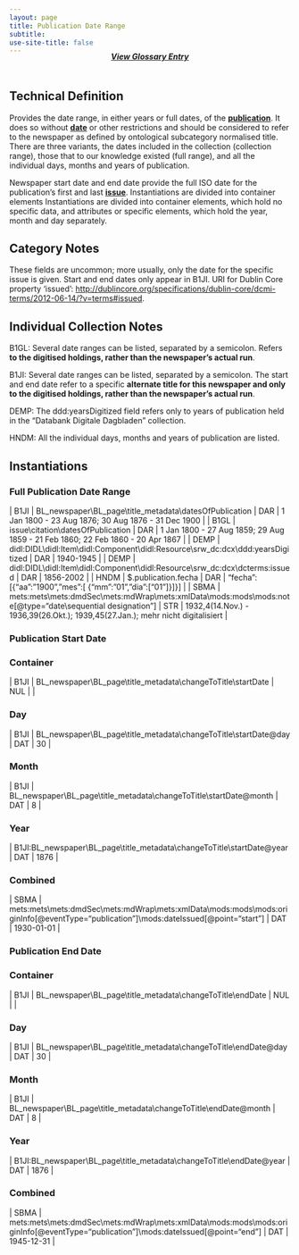 ```yaml
---
layout: page
title: Publication Date Range
subtitle:  
use-site-title: false
---
```


<h4 style="text-align:center;font-style:italic;margin-top:-20px;margin-bottom:50px;"><a href="../../glossary/publication-date-range">View Glossary Entry</a></h4>

## Technical Definition

Provides the date range, in either years or full dates, of the
[**publication**](../newspaper-title). It does so without [**date**](../date) or other restrictions and
should be considered to refer to the newspaper as defined by ontological
subcategory normalised title. There are three variants, the dates
included in the collection (collection range), those that to our
knowledge existed (full range), and all the individual days, months and
years of publication.

Newspaper start date and end date provide the full ISO date
for the publication’s first and last [**issue**](../issue-number). Instantiations are
divided into container elements Instantiations are divided into
container elements, which hold no specific data, and attributes or
specific elements, which hold the year, month and day separately.

## Category Notes

These fields are uncommon; more usually, only the date for the specific
issue is given. Start and end dates only appear in B1JI. URI for Dublin Core property ‘issued’: http://dublincore.org/specifications/dublin-core/dcmi-terms/2012-06-14/?v=terms#issued.

## Individual Collection Notes

B1GL: Several date ranges can be listed, separated by a semicolon.
Refers **to the digitised holdings, rather than the newspaper’s actual
run**.

B1JI: Several date ranges can be listed, separated by a semicolon. The
start and end date refer to a specific **alternate title for this
newspaper and only to the digitised holdings, rather than the
newspaper’s actual run**.

DEMP: The ddd:yearsDigitized field refers only to years of publication
held in the “Databank Digitale Dagbladen” collection.

HNDM: All the individual days, months and years of publication are
listed.

## Instantiations

### Full Publication Date Range  

| B1JI  |  BL\_newspaper\\BL\_page\\title\_metadata\\datesOfPublication  | DAR | 1 Jan 1800 - 23 Aug 1876; 30 Aug 1876 - 31 Dec 1900  |
| B1GL  |  issue\\citation\\datesOfPublication  | DAR | 1 Jan 1800 - 27 Aug 1859; 29 Aug 1859 - 21 Feb 1860; 22 Feb 1860 - 20 Apr 1867 |
| DEMP  |  didl:DIDL\\didl:Item\\didl:Component\\didl:Resource\\srw\_dc:dcx\\ddd:yearsDigitized  | DAR | 1940-1945  |
| DEMP  |  didl:DIDL\\didl:Item\\didl:Component\\didl:Resource\\srw\_dc:dcx\\dcterms:issued  | DAR | 1856-2002  |
| HNDM  |  $.publication.fecha  | DAR | “fecha”:\[{“aa”:”1900”,”mes”:\[ {“mm”:”01”,”dia”:\[“01”\]}\]}\]  |
| SBMA  |  mets:mets\\mets:dmdSec\\mets:mdWrap\\mets:xmlData\\mods:mods\\mods:note\[@type=“date\\sequential designation”\] | STR | 1932,4(14.Nov.) - 1936,39(26.Okt.); 1939,45(27.Jan.); mehr nicht digitalisiert |

### Publication Start Date

### Container  

| B1JI  |  BL\_newspaper\\BL\_page\\title\_metadata\\changeToTitle\\startDate | NUL |  |

### Day  

| B1JI  |  BL\_newspaper\\BL\_page\\title\_metadata\\changeToTitle\\startDate@day | DAT | 30 |

### Month 

| B1JI  |  BL\_newspaper\\BL\_page\\title\_metadata\\changeToTitle\\startDate@month | DAT | 8 |

### Year  

| B1JI:BL\_newspaper\\BL\_page\\title\_metadata\\changeToTitle\\startDate@year | DAT | 1876 |

### Combined  

| SBMA  |  mets:mets\\mets:dmdSec\\mets:mdWrap\\mets:xmlData\\mods:mods\\mods:originInfo\[@eventType=“publication”\]\\mods:dateIssued\[@point=“start”\] | DAT | 1930-01-01 |

### Publication End Date

### Container  

| B1JI  |  BL\_newspaper\\BL\_page\\title\_metadata\\changeToTitle\\endDate | NUL |  |

### Day  

| B1JI  |  BL\_newspaper\\BL\_page\\title\_metadata\\changeToTitle\\endDate@day | DAT | 30 |

### Month  

| B1JI  |  BL\_newspaper\\BL\_page\\title\_metadata\\changeToTitle\\endDate@month | DAT | 8 |

### Year  

| B1JI:BL\_newspaper\\BL\_page\\title\_metadata\\changeToTitle\\endDate@year | DAT | 1876 |

### Combined  

| SBMA  |  mets:mets\\mets:dmdSec\\mets:mdWrap\\mets:xmlData\\mods:mods\\mods:originInfo\[@eventType=“publication”\]\\mods:dateIssued\[@point=“end”\] | DAT | 1945-12-31 |
